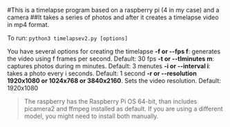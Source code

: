 #This is a timelapse program based on a raspberry pi (4 in my case) and a camera
##It takes a series of photos and after it creates a timelapse video in mp4 format.

To run:
`python3 timelapsev2.py [options]`

You have several options for creating the timelapse
**-f or --fps f**:  generates the video using f frames per second. Default: 30 fps
**-t or --tlminutes m**: captures photos during m minutes. Default: 3 menutes
**-i or --interval i**: takes a photo every i seconds. Default: 1 second 
**-r or --resolution 1920x1080 or 1024x768 or 3840x2160**. Sets the video resolution. Default: 1920x1080


>The raspberry has the Raspberry Pi OS 64-bit, than includes picamera2 and ffmpeg installed as default. If you are using a different model, you might need to install both manually.


